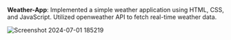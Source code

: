 **Weather-App**:
Implemented a simple weather application using HTML, CSS, and JavaScript. 
Utilized openweather API to fetch real-time weather data. 

![Screenshot 2024-07-01 185219](https://github.com/Tanzila-Ikhlaq/weather-app/assets/141930681/610f7aa2-7c2a-4739-b655-641571fb4189)
